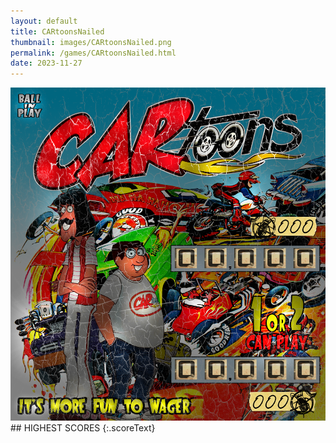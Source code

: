 ```yaml
---
layout: default
title: CARtoonsNailed
thumbnail: images/CARtoonsNailed.png
permalink: /games/CARtoonsNailed.html
date: 2023-11-27
---
```


<img src="../images/CARtoonsNailed.png" class="gameThumbnail img-fluid mx-auto align-middle">
## HIGHEST SCORES
{:.scoreText}

